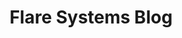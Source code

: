 ---
title: Flare Systems Blog
description: Stay up-to-date on the latest in top security news and industry perspectives from the Flare team.
url: https://flare.io/learn/resources/blog/
image:
    # url: '/assets/images/cafe.png'
    # alt: 'Cafe'
tags: ['blog', 'news']
listedDate: 2023-11-01
published: false
---